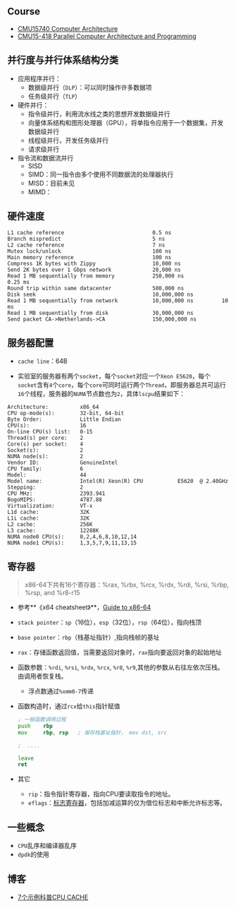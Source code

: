 ## Course

+ [CMU15740 Computer Architecture](https://www.cs.cmu.edu/afs/cs/academic/class/15740-f18/www/)
+ [CMU15-418 Parallel Computer Architecture and Programming](http://www.cs.cmu.edu/afs/cs/academic/class/15418-s19/www/index.html)

## 并行度与并行体系结构分类

+ 应用程序并行：
  + 数据级并行（`DLP`）：可以同时操作许多数据项
  + 任务级并行（`TLP`）
+ 硬件并行：
  + 指令级并行，利用流水线之类的思想开发数据级并行
  + 向量体系结构和图形处理器（GPU），将单指令应用于一个数据集，开发数据级并行
  + 线程级并行，开发任务级并行
  + 请求级并行
+ 指令流和数据流并行
  + SISD
  + SIMD：同一指令由多个使用不同数据流的处理器执行
  + MISD：目前未见
  + MIMD：

## 硬件速度

```
L1 cache reference                            0.5 ns
Branch mispredict                             5 ns
L2 cache reference                            7 ns
Mutex lock/unlock                             100 ns
Main memory reference                         100 ns
Compress 1K bytes with Zippy                  10,000 ns
Send 2K bytes over 1 Gbps network             20,000 ns
Read 1 MB sequentially from memory            250,000 ns            0.25 ms
Round trip within same datacenter             500,000 ns
Disk seek                                     10,000,000 ns
Read 1 MB sequentially from network           10,000,000 ns         10 ms
Read 1 MB sequentially from disk              30,000,000 ns
Send packet CA->Netherlands->CA               150,000,000 ns
```

## 服务器配置

+ `cache line`：64B

+ 实验室的服务器有两个`socket`，每个`socket`对应一个`Xeon E5620`，每个`socket`含有`4`个`core`，每个`core`可同时运行两个`Thread`，即服务器总共可运行`16`个线程，服务器的`NUMA`节点数也为`2`，具体`lscpu`结果如下：

```
Architecture:          x86_64
CPU op-mode(s):        32-bit, 64-bit
Byte Order:            Little Endian
CPU(s):                16
On-line CPU(s) list:   0-15
Thread(s) per core:    2
Core(s) per socket:    4
Socket(s):             2
NUMA node(s):          2
Vendor ID:             GenuineIntel
CPU family:            6
Model:                 44
Model name:            Intel(R) Xeon(R) CPU           E5620  @ 2.40GHz
Stepping:              2
CPU MHz:               2393.941
BogoMIPS:              4787.88
Virtualization:        VT-x
L1d cache:             32K
L1i cache:             32K
L2 cache:              256K
L3 cache:              12288K
NUMA node0 CPU(s):     0,2,4,6,8,10,12,14
NUMA node1 CPU(s):     1,3,5,7,9,11,13,15
```

## 寄存器

> x86-64下共有16个寄存器：%rax, %rbx, %rcx, %rdx, %rdi, %rsi, %rbp, %rsp, and %r8-r15

+ 参考**《x64 cheatsheet》**，[Guide to x86-64](https://web.stanford.edu/class/archive/cs/cs107/cs107.1196/guide/x86-64.html)

+ `stack pointer`：`sp`（16位），`esp`（32位），`rsp`（64位），指向栈顶

+ `base pointer`：`rbp`（栈基址指针）,指向栈帧的基址

+ `rax`：存储函数返回值，当需要返回对象时，`rax`指向要返回对象的起始地址

+ 函数参数：`%rdi`, `%rsi`, `%rdx`, `%rcx`, `%r8`, `%r9`,其他的参数从右往左依次压栈。由调用者恢复栈。

	+ 浮点数通过`%xmm0-7`传递

+ 函数构造时，通过`rcx`给`this`指针赋值

	```asm
	; 一般函数调用过程
	push    rbp        
	mov     rbp, rsp   ; 保存栈基址指针， mov dst, src
	
	;  ....
	
	leave
	ret
	```

+ 其它
	+ `rip`：指令指针寄存器，指向CPU要读取指令的地址。
	+ `eflags`：[标志寄存器](https://en.wikipedia.org/wiki/FLAGS_register)，包括加减运算的仅为借位标志和中断允许标志等。

## 一些概念

+ `CPU`乱序和编译器乱序
+ `dpdk`的使用

## 博客

+ [7个示例科普CPU CACHE](https://coolshell.cn/articles/10249.html)


